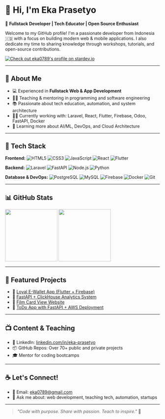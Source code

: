 # 👋 Hi, I'm Eka Prasetyo

🎯 **Fullstack Developer | Tech Educator | Open Source Enthusiast**

Welcome to my GitHub profile! I'm a passionate developer from Indonesia 🇮🇩 with a focus on building modern web & mobile applications. I also dedicate my time to sharing knowledge through workshops, tutorials, and open-source contributions.

[![Check out eka0789's profile on stardev.io](https://stardev.io/developers/eka0789/badge/languages/global.svg)](https://stardev.io/developers/eka0789)

---

## 🚀 About Me

- 💻 Experienced in **Fullstack Web & App Development**
- 👨‍🏫 Teaching & mentoring in programming and software engineering
- 📚 Passionate about tech education, automation, and system architecture
- 🧑‍💻 Currently working with: Laravel, React, Flutter, Firebase, Odoo, FastAPI, Docker
- 🌱 Learning more about AI/ML, DevOps, and Cloud Architecture

---

## 🧰 Tech Stack

**Frontend:**
![HTML5](https://img.shields.io/badge/-HTML5-E34F26?logo=html5&logoColor=white&style=flat)
![CSS3](https://img.shields.io/badge/-CSS3-1572B6?logo=css3&logoColor=white&style=flat)
![JavaScript](https://img.shields.io/badge/-JavaScript-F7DF1E?logo=javascript&logoColor=black&style=flat)
![React](https://img.shields.io/badge/-React-61DAFB?logo=react&logoColor=black&style=flat)
![Flutter](https://img.shields.io/badge/-Flutter-02569B?logo=flutter&logoColor=white&style=flat)

**Backend:**
![Laravel](https://img.shields.io/badge/-Laravel-F55247?logo=laravel&logoColor=white&style=flat)
![FastAPI](https://img.shields.io/badge/-FastAPI-009688?logo=fastapi&logoColor=white&style=flat)
![Node.js](https://img.shields.io/badge/-Node.js-339933?logo=node.js&logoColor=white&style=flat)
![Python](https://img.shields.io/badge/-Python-3776AB?logo=python&logoColor=white&style=flat)

**Database & DevOps:**
![PostgreSQL](https://img.shields.io/badge/-PostgreSQL-336791?logo=postgresql&logoColor=white&style=flat)
![MySQL](https://img.shields.io/badge/-MySQL-4479A1?logo=mysql&logoColor=white&style=flat)
![Firebase](https://img.shields.io/badge/-Firebase-FFCA28?logo=firebase&logoColor=black&style=flat)
![Docker](https://img.shields.io/badge/-Docker-2496ED?logo=docker&logoColor=white&style=flat)
![Git](https://img.shields.io/badge/-Git-F05032?logo=git&logoColor=white&style=flat)

---

## 📊 GitHub Stats

<p align="left">
  <img src="https://github-readme-stats.vercel.app/api?username=eka0789&show_icons=true&theme=tokyonight&count_private=true" height="170" />
  <img src="https://github-readme-stats.vercel.app/api/top-langs/?username=eka0789&layout=compact&theme=tokyonight" height="170" />
</p>

---

## 📌 Featured Projects

- 🔗 [Loyal E-Wallet App (Flutter + Firebase)](https://github.com/eka0789)
- 🔗 [FastAPI + ClickHouse Analytics System](https://github.com/eka0789/fastapi-clickhouse-crud)
- 🔗 [Film Card View Website](https://github.com/eka0789/film-card-view)
- 🔗 [ToDo App with FastAPI + AWS Deployment](https://github.com/eka0789/todo-app-with-fastapi-aws)

---

## 📺 Content & Teaching

- 💼 LinkedIn: [linkedin.com/in/eka-prasetyo](https://linkedin.com/in/eka-prasetyo)
- 📦 GitHub Repos: Over 70+ public and private projects
- 🎓 Mentor for coding bootcamps

---

## ☕ Let's Connect!

- 📧 Email: eka0789@gmail.com
- 💬 Ask me about: web development, teaching tech, automation, startups

---

> *"Code with purpose. Share with passion. Teach to inspire."* 🚀

